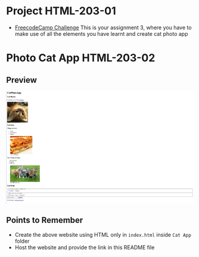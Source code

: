# Project HTML-203-01
- [FreecodeCamp Challenge](https://www.freecodecamp.org/learn/2022/responsive-web-design/learn-html-by-building-a-cat-photo-app/step-1)
This is your assignment 3, where you have to make use of all the elements you have learnt and create cat photo app

# Photo Cat App HTML-203-02

## Preview
![image](./Images/Screenshot%202022-09-17%20at%2012.29.17%20PM.png)

## Points to Remember
- Create the above website using HTML only in ```index.html``` inside ```Cat App``` folder
- Host the website and provide the link in this README file
